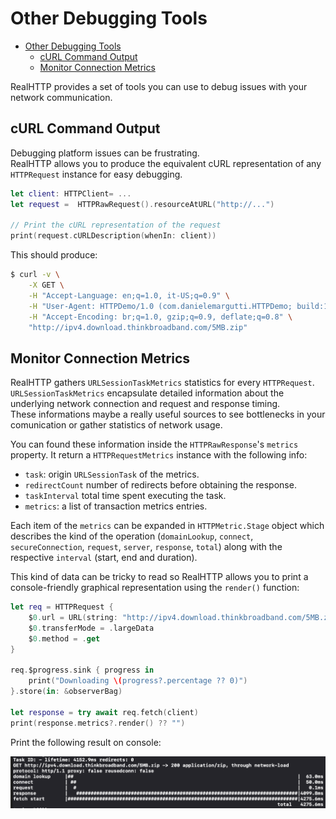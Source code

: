 # Other Debugging Tools

- [Other Debugging Tools](#other-debugging-tools)
  - [cURL Command Output](#curl-command-output)
  - [Monitor Connection Metrics](#monitor-connection-metrics)

RealHTTP provides a set of tools you can use to debug issues with your network communication.

## cURL Command Output

Debugging platform issues can be frustrating.  
RealHTTP allows you to produce the equivalent cURL representation of any `HTTPRequest` instance for easy debugging.

```swift
let client: HTTPClient= ...
let request =  HTTPRawRequest().resourceAtURL("http://...")

// Print the cURL representation of the request
print(request.cURLDescription(whenIn: client))
```

This should produce:

```sh
$ curl -v \
	-X GET \
	-H "Accept-Language: en;q=1.0, it-US;q=0.9" \
	-H "User-Agent: HTTPDemo/1.0 (com.danielemargutti.HTTPDemo; build:1; iOS 14.5.0) RealHTTP/0.9.0" \
	-H "Accept-Encoding: br;q=1.0, gzip;q=0.9, deflate;q=0.8" \
	"http://ipv4.download.thinkbroadband.com/5MB.zip"
```

## Monitor Connection Metrics


RealHTTP gathers `URLSessionTaskMetrics` statistics for every `HTTPRequest`. `URLSessionTaskMetrics` encapsulate detailed information about the underlying network connection and request and response timing.  
These informations maybe a really useful sources to see bottlenecks in your comunication or gather statistics of network usage.

You can found these information inside the `HTTPRawResponse`'s `metrics` property. It return a `HTTPRequestMetrics` instance with the following info:

- `task`: origin `URLSessionTask` of the metrics.
- `redirectCount` number of redirects before obtaining the response.
- `taskInterval` total time spent executing the task.
- `metrics`: a list of transaction metrics entries.

Each item of the `metrics` can be expanded in `HTTPMetric.Stage` object which describes the kind of the operation (`domainLookup`, `connect`, `secureConnection`, `request`, `server`, `response`, `total`) along with the respective `interval` (start, end and duration).

This kind of data can be tricky to read so RealHTTP allows you to print a console-friendly graphical representation using the `render()` function:

```swift
let req = HTTPRequest {
    $0.url = URL(string: "http://ipv4.download.thinkbroadband.com/5MB.zip")!
    $0.transferMode = .largeData
    $0.method = .get
}
        
req.$progress.sink { progress in
    print("Downloading \(progress?.percentage ?? 0)")
}.store(in: &observerBag)
        
let response = try await req.fetch(client)
print(response.metrics?.render() ?? "")
```

Print the following result on console:

<p align="center">
<img src="./assets/tracking_monitor.png" alt="RealHTTP" width="800"/>
</p>